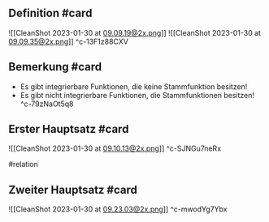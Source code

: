 ## Definition #card 
![[CleanShot 2023-01-30 at 09.09.19@2x.png]]
![[CleanShot 2023-01-30 at 09.09.35@2x.png]]
^c-13F1z88CXV

## Bemerkung #card 
- Es gibt integrierbare Funktionen, die keine Stammfunktion besitzen!
- Es gibt nicht integrierbare Funktionen, die Stammfunktionen besitzen!
^c-79zNaOt5q8

## Erster Hauptsatz #card 
![[CleanShot 2023-01-30 at 09.10.13@2x.png]]
^c-SJNGu7neRx

#relation 
## Zweiter Hauptsatz #card 
![[CleanShot 2023-01-30 at 09.23.03@2x.png]]
^c-mwodYg7Ybx